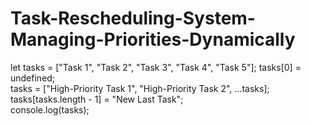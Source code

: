 # Task-Rescheduling-System-Managing-Priorities-Dynamically

let tasks = ["Task 1", "Task 2", "Task 3", "Task 4", "Task 5"];
tasks[0] = undefined;  
tasks = ["High-Priority Task 1", "High-Priority Task 2", ...tasks];  
tasks[tasks.length - 1] = "New Last Task";  
console.log(tasks);

